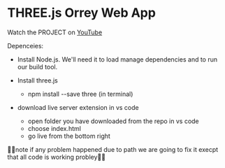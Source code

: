 # THREE.js Orrey Web App

Watch the PROJECT on [YouTube]([https://youtu.be/FntV9iEJ0tU](https://youtu.be/6aMwjUjeV8A?si=kb-xIRIHjhDrsM0s))

Depenceies:
- Install Node.js. We'll need it to load manage dependencies and to run our build tool.
- Install three.js 
    - npm install --save three (in terminal)

- download live server extension in vs code 
    - open folder you have downloaded from the repo in vs code
    - choose index.html 
    - go live from the bottom right


🔴🔴note if any problem happened due to path we are going to fix it execpt that all code is working probley🔴🔴
